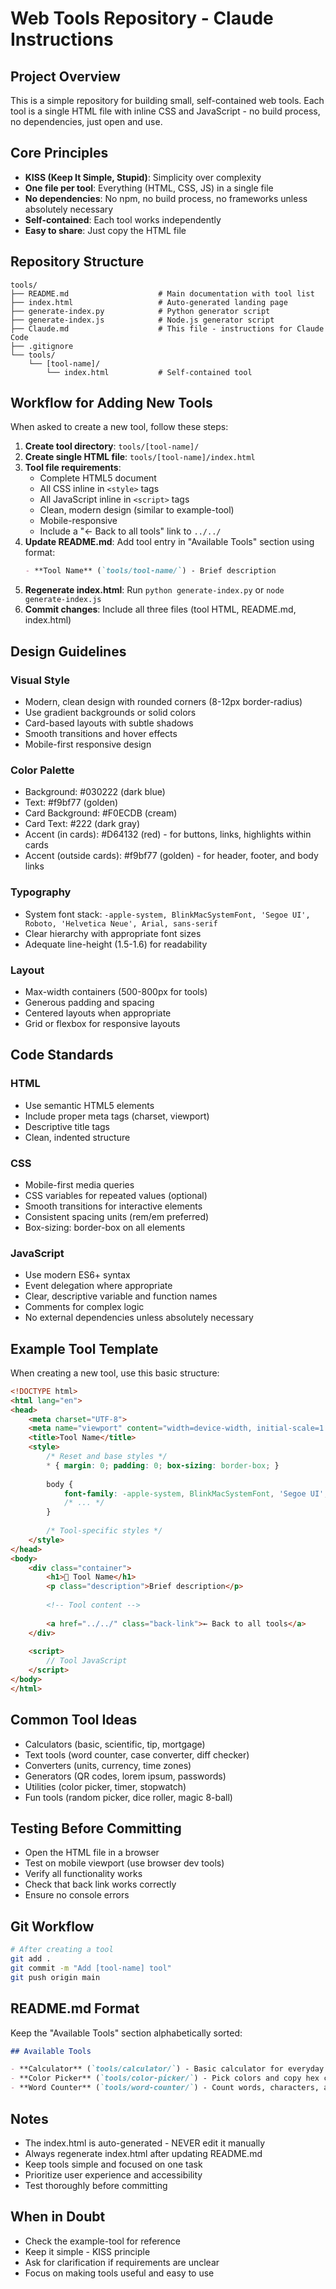 # Web Tools Repository - Claude Instructions

## Project Overview
This is a simple repository for building small, self-contained web tools. Each tool is a single HTML file with inline CSS and JavaScript - no build process, no dependencies, just open and use.

## Core Principles
- **KISS (Keep It Simple, Stupid)**: Simplicity over complexity
- **One file per tool**: Everything (HTML, CSS, JS) in a single file
- **No dependencies**: No npm, no build process, no frameworks unless absolutely necessary
- **Self-contained**: Each tool works independently
- **Easy to share**: Just copy the HTML file

## Repository Structure
```
tools/
├── README.md                    # Main documentation with tool list
├── index.html                   # Auto-generated landing page
├── generate-index.py            # Python generator script
├── generate-index.js            # Node.js generator script
├── Claude.md                    # This file - instructions for Claude Code
├── .gitignore
└── tools/
    └── [tool-name]/
        └── index.html           # Self-contained tool
```

## Workflow for Adding New Tools

When asked to create a new tool, follow these steps:

1. **Create tool directory**: `tools/[tool-name]/`
2. **Create single HTML file**: `tools/[tool-name]/index.html`
3. **Tool file requirements**:
   - Complete HTML5 document
   - All CSS inline in `<style>` tags
   - All JavaScript inline in `<script>` tags
   - Clean, modern design (similar to example-tool)
   - Mobile-responsive
   - Include a "← Back to all tools" link to `../../`
4. **Update README.md**: Add tool entry in "Available Tools" section using format:
   ```markdown
   - **Tool Name** (`tools/tool-name/`) - Brief description
   ```
5. **Regenerate index.html**: Run `python generate-index.py` or `node generate-index.js`
6. **Commit changes**: Include all three files (tool HTML, README.md, index.html)

## Design Guidelines

### Visual Style
- Modern, clean design with rounded corners (8-12px border-radius)
- Use gradient backgrounds or solid colors
- Card-based layouts with subtle shadows
- Smooth transitions and hover effects
- Mobile-first responsive design

### Color Palette
- Background: #030222 (dark blue)
- Text: #f9bf77 (golden)
- Card Background: #F0ECDB (cream)
- Card Text: #222 (dark gray)
- Accent (in cards): #D64132 (red) - for buttons, links, highlights within cards
- Accent (outside cards): #f9bf77 (golden) - for header, footer, and body links

### Typography
- System font stack: `-apple-system, BlinkMacSystemFont, 'Segoe UI', Roboto, 'Helvetica Neue', Arial, sans-serif`
- Clear hierarchy with appropriate font sizes
- Adequate line-height (1.5-1.6) for readability

### Layout
- Max-width containers (500-800px for tools)
- Generous padding and spacing
- Centered layouts when appropriate
- Grid or flexbox for responsive layouts

## Code Standards

### HTML
- Use semantic HTML5 elements
- Include proper meta tags (charset, viewport)
- Descriptive title tags
- Clean, indented structure

### CSS
- Mobile-first media queries
- CSS variables for repeated values (optional)
- Smooth transitions for interactive elements
- Consistent spacing units (rem/em preferred)
- Box-sizing: border-box on all elements

### JavaScript
- Use modern ES6+ syntax
- Event delegation where appropriate
- Clear, descriptive variable and function names
- Comments for complex logic
- No external dependencies unless absolutely necessary

## Example Tool Template

When creating a new tool, use this basic structure:

```html
<!DOCTYPE html>
<html lang="en">
<head>
    <meta charset="UTF-8">
    <meta name="viewport" content="width=device-width, initial-scale=1.0">
    <title>Tool Name</title>
    <style>
        /* Reset and base styles */
        * { margin: 0; padding: 0; box-sizing: border-box; }
        
        body {
            font-family: -apple-system, BlinkMacSystemFont, 'Segoe UI', Roboto, sans-serif;
            /* ... */
        }
        
        /* Tool-specific styles */
    </style>
</head>
<body>
    <div class="container">
        <h1>🎨 Tool Name</h1>
        <p class="description">Brief description</p>
        
        <!-- Tool content -->
        
        <a href="../../" class="back-link">← Back to all tools</a>
    </div>
    
    <script>
        // Tool JavaScript
    </script>
</body>
</html>
```

## Common Tool Ideas
- Calculators (basic, scientific, tip, mortgage)
- Text tools (word counter, case converter, diff checker)
- Converters (units, currency, time zones)
- Generators (QR codes, lorem ipsum, passwords)
- Utilities (color picker, timer, stopwatch)
- Fun tools (random picker, dice roller, magic 8-ball)

## Testing Before Committing
- Open the HTML file in a browser
- Test on mobile viewport (use browser dev tools)
- Verify all functionality works
- Check that back link works correctly
- Ensure no console errors

## Git Workflow
```bash
# After creating a tool
git add .
git commit -m "Add [tool-name] tool"
git push origin main
```

## README.md Format
Keep the "Available Tools" section alphabetically sorted:
```markdown
## Available Tools

- **Calculator** (`tools/calculator/`) - Basic calculator for everyday math
- **Color Picker** (`tools/color-picker/`) - Pick colors and copy hex codes
- **Word Counter** (`tools/word-counter/`) - Count words, characters, and lines
```

## Notes
- The index.html is auto-generated - NEVER edit it manually
- Always regenerate index.html after updating README.md
- Keep tools simple and focused on one task
- Prioritize user experience and accessibility
- Test thoroughly before committing

## When in Doubt
- Check the example-tool for reference
- Keep it simple - KISS principle
- Ask for clarification if requirements are unclear
- Focus on making tools useful and easy to use
